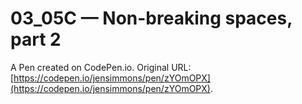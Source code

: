 # 03_05C — Non-breaking spaces, part 2

A Pen created on CodePen.io. Original URL: [https://codepen.io/jensimmons/pen/zYOmOPX](https://codepen.io/jensimmons/pen/zYOmOPX).

